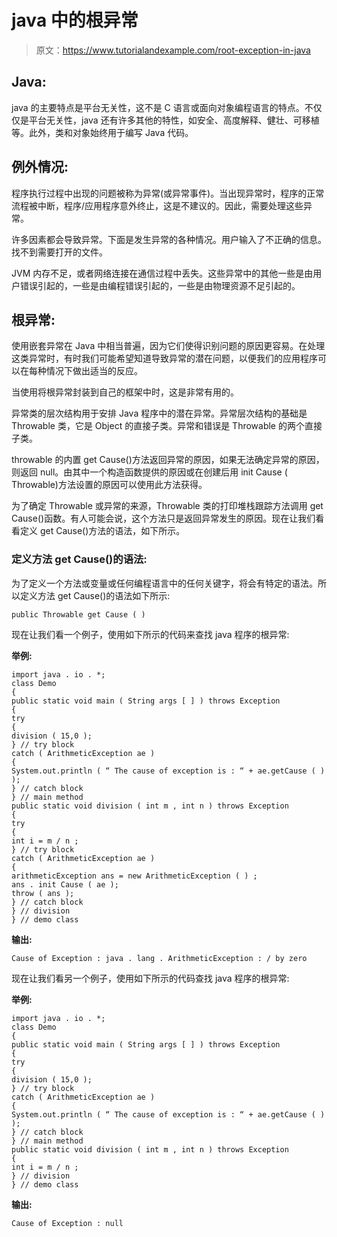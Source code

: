 # java 中的根异常

> 原文：<https://www.tutorialandexample.com/root-exception-in-java>

## Java:

java 的主要特点是平台无关性，这不是 C 语言或面向对象编程语言的特点。不仅仅是平台无关性，java 还有许多其他的特性，如安全、高度解释、健壮、可移植等。此外，类和对象始终用于编写 Java 代码。

## 例外情况:

程序执行过程中出现的问题被称为异常(或异常事件)。当出现异常时，程序的正常流程被中断，程序/应用程序意外终止，这是不建议的。因此，需要处理这些异常。

许多因素都会导致异常。下面是发生异常的各种情况。用户输入了不正确的信息。找不到需要打开的文件。

JVM 内存不足，或者网络连接在通信过程中丢失。这些异常中的其他一些是由用户错误引起的，一些是由编程错误引起的，一些是由物理资源不足引起的。

## 根异常:

使用嵌套异常在 Java 中相当普遍，因为它们使得识别问题的原因更容易。在处理这类异常时，有时我们可能希望知道导致异常的潜在问题，以便我们的应用程序可以在每种情况下做出适当的反应。

当使用将根异常封装到自己的框架中时，这是非常有用的。

异常类的层次结构用于安排 Java 程序中的潜在异常。异常层次结构的基础是 Throwable 类，它是 Object 的直接子类。异常和错误是 Throwable 的两个直接子类。

throwable 的内置 get Cause()方法返回异常的原因，如果无法确定异常的原因，则返回 null。由其中一个构造函数提供的原因或在创建后用 init Cause ( Throwable)方法设置的原因可以使用此方法获得。

为了确定 Throwable 或异常的来源，Throwable 类的打印堆栈跟踪方法调用 get Cause()函数。有人可能会说，这个方法只是返回异常发生的原因。现在让我们看看定义 get Cause()方法的语法，如下所示。

### 定义方法 get Cause()的语法:

为了定义一个方法或变量或任何编程语言中的任何关键字，将会有特定的语法。所以定义方法 get Cause()的语法如下所示:

```
public Throwable get Cause ( )
```

现在让我们看一个例子，使用如下所示的代码来查找 java 程序的根异常:

**举例:**

```
import java . io . *;
class Demo
{
public static void main ( String args [ ] ) throws Exception
{
try
{
division ( 15,0 );
} // try block
catch ( ArithmeticException ae )
{
System.out.println ( “ The cause of exception is : “ + ae.getCause ( ) );
} // catch block
} // main method
public static void division ( int m , int n ) throws Exception
{
try
{
int i = m / n ;
} // try block
catch ( ArithmeticException ae )
{
arithmeticException ans = new ArithmeticException ( ) ;
ans . init Cause ( ae );
throw ( ans );
} // catch block
} // division 
} // demo class
```

**输出:**

```
Cause of Exception : java . lang . ArithmeticException : / by zero
```

现在让我们看另一个例子，使用如下所示的代码查找 java 程序的根异常:

**举例:**

```
import java . io . *;
class Demo
{
public static void main ( String args [ ] ) throws Exception
{
try
{
division ( 15,0 );
} // try block
catch ( ArithmeticException ae )
{
System.out.println ( “ The cause of exception is : “ + ae.getCause ( ) );
} // catch block
} // main method
public static void division ( int m , int n ) throws Exception
{
int i = m / n ;
} // division 
} // demo class
```

**输出:**

```
Cause of Exception : null
```